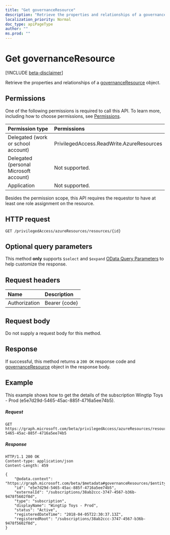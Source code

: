 ```yaml
---
title: "Get governanceResource"
description: "Retrieve the properties and relationships of a governanceResource object."
localization_priority: Normal
doc_type: apiPageType
author: ""
ms.prod: ""
---
```


# Get governanceResource

[!INCLUDE [beta-disclaimer](../../includes/beta-disclaimer.md)]

Retrieve the properties and relationships of a [governanceResource](../resources/governanceresource.md) object.

## Permissions
One of the following permissions is required to call this API. To learn more, including how to choose permissions, see [Permissions](/graph/permissions-reference).

|Permission type      | Permissions              |
|:--------------------|:---------------------------------------------------------|
|Delegated (work or school account) | PrivilegedAccess.ReadWrite.AzureResources  |
|Delegated (personal Microsoft account) | Not supported.    |
|Application | Not supported. |

Besides the permission scope, this API requires the requestor to have at least one role assignment on the resource.

## HTTP request
<!-- { "blockType": "ignored" } -->
```http
GET /privilegedAccess/azureResources/resources/{id}
```

## Optional query parameters
This method **only** supports  `$select` and `$expand` [OData Query Parameters](/graph/query-parameters) to help customize the response.

## Request headers
| Name      |Description|
|:----------|:----------|
| Authorization  | Bearer {code}|

## Request body
Do not supply a request body for this method.
## Response
If successful, this method returns a `200 OK` response code and [governanceResource](../resources/governanceresource.md) object in the response body.

## Example
This example shows how to get the details of the subscription Wingtip Toys - Prod (e5e7d29d-5465-45ac-885f-4716a5ee74b5).
<!-- {
  "blockType": "request",
  "name": "get_governanceresource"
}-->
##### Request
```http
GET https://graph.microsoft.com/beta/privilegedAccess/azureResources/resources/e5e7d29d-5465-45ac-885f-4716a5ee74b5
```
##### Response
<!-- {
  "blockType": "response",
  "truncated": false,
  "@odata.type": "microsoft.graph.governanceResource"
} -->
```http
HTTP/1.1 200 OK
Content-type: application/json
Content-Length: 459

{
    "@odata.context": "https://graph.microsoft.com/beta/$metadata#governanceResources/$entity",
    "id": "e5e7d29d-5465-45ac-885f-4716a5ee74b5",
    "externalId": "/subscriptions/38ab2ccc-3747-4567-b36b-9478f5602f0d",
    "type": "subscription",
    "displayName": "Wingtip Toys - Prod",
    "status": "Active",
    "registeredDateTime": "2018-04-05T22:30:37.13Z",
    "registeredRoot": "/subscriptions/38ab2ccc-3747-4567-b36b-9478f5602f0d",    
}
```

<!-- uuid: 8fcb5dbc-d5aa-4681-8e31-b001d5168d79
2015-10-25 14:57:30 UTC -->
<!--
{
  "type": "#page.annotation",
  "description": "Get governanceResource",
  "keywords": "",
  "section": "documentation",
  "tocPath": "",
  "suppressions": []
}
-->
